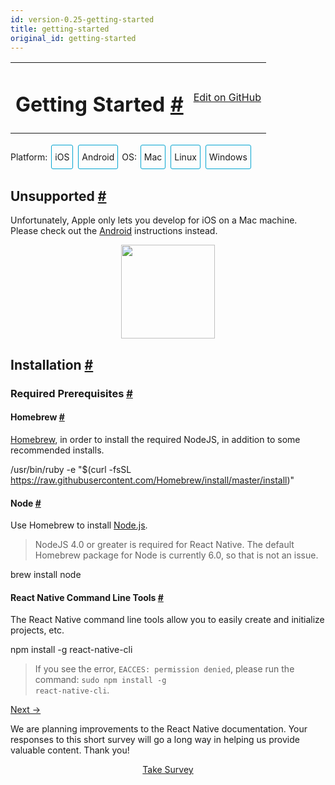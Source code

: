 ```yaml
---
id: version-0.25-getting-started
title: getting-started
original_id: getting-started
---
```

<a id="content"></a><table width="100%"><tbody><tr><td><h1><a class="anchor" name="getting-started"></a>Getting Started <a class="hash-link" href="docs/getting-started.html#getting-started">#</a></h1></td><td style="text-align:right;"><a target="_blank" href="https://github.com/facebook/react-native/blob/master/docs/GettingStarted.md">Edit on GitHub</a></td></tr></tbody></table><div><span><div class="toggler">
<style>
.toggler a {
  display: inline-block;
  padding: 10px 5px;
  margin: 2px;
  border: 1px solid #05A5D1;
  border-radius: 3px;
  text-decoration: none !important;
}
.display-os-mac .toggler .button-mac,
.display-os-linux .toggler .button-linux,
.display-os-windows .toggler .button-windows,
.display-platform-ios .toggler .button-ios,
.display-platform-android .toggler .button-android {
  background-color: #05A5D1;
  color: white;
}
block { display: none; }
.display-platform-ios.display-os-mac .ios.mac,
.display-platform-ios.display-os-linux .ios.linux,
.display-platform-ios.display-os-windows .ios.windows,
.display-platform-android.display-os-mac .android.mac,
.display-platform-android.display-os-linux .android.linux,
.display-platform-android.display-os-windows .android.windows {
  display: block;
}</style>
<span>Platform:</span>
<a href="javascript:void(0);" class="button-ios" onclick="display('platform', 'ios')">iOS</a>
<a href="javascript:void(0);" class="button-android" onclick="display('platform', 'android')">Android</a>
<span>OS:</span>
<a href="javascript:void(0);" class="button-mac" onclick="display('os', 'mac')">Mac</a>
<a href="javascript:void(0);" class="button-linux" onclick="display('os', 'linux')">Linux</a>
<a href="javascript:void(0);" class="button-windows" onclick="display('os', 'windows')">Windows</a>
</div>

</span><span><!-- ######### LINUX AND WINDOWS for iOS ##################### -->

</span><span><block class="linux windows ios">

</block></span><h2><a class="anchor" name="unsupported"></a>Unsupported <a class="hash-link" href="docs/getting-started.html#unsupported">#</a></h2><span><div>Unfortunately, Apple only lets you develop for iOS on a Mac machine. Please check out the <a href="" onclick="display('platform', 'android')">Android</a> instructions instead.</div>

</span><span><center><img src="img/react-native-sorry-not-supported.png" width="150"></center>

</span><span><!-- ######### MAC for iOS ##################### -->

</span><span><block class="mac ios android">

</block></span><h2><a class="anchor" name="installation"></a>Installation <a class="hash-link" href="docs/getting-started.html#installation">#</a></h2><h3><a class="anchor" name="required-prerequisites"></a>Required Prerequisites <a class="hash-link" href="docs/getting-started.html#required-prerequisites">#</a></h3><h4><a class="anchor" name="homebrew"></a>Homebrew <a class="hash-link" href="docs/getting-started.html#homebrew">#</a></h4><p><a href="http://brew.sh/" target="_blank">Homebrew</a>, in order to install the required NodeJS, in addition to some
recommended installs.</p><div class="prism language-javascript"><span class="token operator">/</span>usr<span class="token operator">/</span>bin<span class="token operator">/</span>ruby <span class="token operator">-</span>e <span class="token string">"$(curl -fsSL https://raw.githubusercontent.com/Homebrew/install/master/install)"</span></div><h4><a class="anchor" name="node"></a>Node <a class="hash-link" href="docs/getting-started.html#node">#</a></h4><p>Use Homebrew to install <a href="https://nodejs.org/" target="_blank">Node.js</a>.</p><blockquote><p>NodeJS 4.0 or greater is required for React Native. The default Homebrew package for Node is
currently 6.0, so that is not an issue.  </p></blockquote><div class="prism language-javascript">brew install node</div><h4><a class="anchor" name="react-native-command-line-tools"></a>React Native Command Line Tools <a class="hash-link" href="docs/getting-started.html#react-native-command-line-tools">#</a></h4><p>The React Native command line tools allow you to easily create and initialize projects, etc.</p><div class="prism language-javascript">npm install <span class="token operator">-</span>g react<span class="token operator">-</span>native<span class="token operator">-</span>cli</div><blockquote><p>If you see the error, <code>EACCES: permission denied</code>, please run the command:
<code>sudo npm install -g react-native-cli</code>.</p></blockquote><span><block class="mac ios">

</block></span><h4><a class="anchor" name="xcode"></a>Xcode <a class="hash-link" href="docs/getting-started.html#xcode">#</a></h4><p><a href="https://developer.apple.com/xcode/downloads/" target="_blank">Xcode</a> 7.0 or higher. Open the App Store or go to <a href="https://developer.apple.com/xcode/downloads/">https://developer.apple.com/xcode/downloads/</a>. This will also install <code>git</code> as well.</p><span><block class="mac android">

</block></span><h4><a class="anchor" name="android-studio"></a>Android Studio <a class="hash-link" href="docs/getting-started.html#android-studio">#</a></h4><p><a href="http://developer.android.com/sdk/index.html" target="_blank">Android Studio</a> 2.0 or higher.</p><blockquote><p>Android Studio requires the Java Development Kit [JDK] 1.8 or higher. You can type
<code>javac -version</code> to see what version you have, if any. If you do not meet the JDK requirement,
you can
<a href="http://www.oracle.com/technetwork/java/javase/downloads/jdk8-downloads-2133151.html" target="_blank">download it</a>.</p></blockquote><p>Android Studio will provide you the Android SDK and emulator required to run and test your React
Native apps.</p><blockquote><p>Unless otherwise mentioned, keep all the setup defaults intact. For example, the
<code>Android Support Repository</code> is installed automatically with Android Studio, and we need that
for React Native.</p></blockquote><p>You will need to customize your installation:</p><ul><li>Choose a <code>Custom</code> installation</li></ul><p><img src="img/react-native-android-studio-custom-install.png" alt="custom installation"></p><ul><li>Choose both <code>Performance</code> and <code>Android Virtual Device</code></li></ul><p><img src="img/react-native-android-studio-additional-installs.png" alt="additional installs"></p><ul><li>After installation, choose <code>Configure | SDK Manager</code> from the Android Studio welcome window.</li></ul><p><img src="img/react-native-android-studio-configure-sdk.png" alt="configure sdk"></p><ul><li>In the <code>SDK Platforms</code> window, choose <code>Show Package Details</code> and under <code>Android 6.0 (Marshmallow)</code>, make sure that <code>Google APIs</code>, <code>Intel x86 Atom System Image</code>, <code>Intel x86 Atom_64 System Image</code>, and <code>Google APIs Intel x86 Atom_64 System Image</code> are checked.</li></ul><p><img src="img/react-native-android-studio-android-sdk-platforms.png" alt="platforms"></p><ul><li>In the <code>SDK Tools</code> window, choose <code>Show Package Details</code> and under <code>Android SDK Build Tools</code>, make sure that <code>Android SDK Build-Tools 23.0.1</code> is selected.</li></ul><p><img src="img/react-native-android-studio-android-sdk-build-tools.png" alt="build tools"></p><h4><a class="anchor" name="android-home-environment-variable"></a>ANDROID_HOME Environment Variable <a class="hash-link" href="docs/getting-started.html#android-home-environment-variable">#</a></h4><p>Ensure the <code>ANDROID_HOME</code> environment variable points to your existing Android SDK. To do that, add
this to your <code>~/.bashrc</code>, <code>~/.bash_profile</code> (or whatever your shell uses) and re-open your terminal:</p><div class="prism language-javascript"># If you installed the SDK without Android Studio<span class="token punctuation">,</span> then it may be something like<span class="token punctuation">:</span>
# <span class="token operator">/</span>usr<span class="token operator">/</span>local<span class="token operator">/</span>opt<span class="token operator">/</span>android<span class="token operator">-</span>sdk
export ANDROID_HOME<span class="token operator">=</span><span class="token operator">~</span><span class="token operator">/</span>Library<span class="token operator">/</span>Android<span class="token operator">/</span>sdk</div><span><block class="mac ios android">

</block></span><h3><a class="anchor" name="highly-recommended-installs"></a>Highly Recommended Installs <a class="hash-link" href="docs/getting-started.html#highly-recommended-installs">#</a></h3><h4><a class="anchor" name="watchman"></a>Watchman <a class="hash-link" href="docs/getting-started.html#watchman">#</a></h4><p><a href="https://facebook.github.io/watchman/docs/install.html" target="_blank">Watchman</a> is a tool by Facebook for watching
changes in the filesystem. It is recommended you install it for better performance.</p><div class="prism language-javascript">brew install watchman</div><h4><a class="anchor" name="flow"></a>Flow <a class="hash-link" href="docs/getting-started.html#flow">#</a></h4><p><a href="http://www.flowtype.org" target="_blank">Flow</a>, for static typechecking of your React Native code (when using
Flow as part of your codebase).</p><div class="prism language-javascript">brew install flow</div><span><block class="mac android">

</block></span><h4><a class="anchor" name="add-android-tools-directory-to-your-path"></a>Add Android Tools Directory to your <code>PATH</code> <a class="hash-link" href="docs/getting-started.html#add-android-tools-directory-to-your-path">#</a></h4><p>You can add the Android tools directory on your <code>PATH</code> in case you need to run any of the Android
tools from the command line such as <code>android avd</code>. In your <code>~/.bash</code> or <code>~/.bash_profile</code>:</p><div class="prism language-javascript"># Your exact string here may be different<span class="token punctuation">.</span>
PATH<span class="token operator">=</span><span class="token string">"~/Library/Android/sdk/tools:~/Library/Android/sdk/platform-tools:${PATH}"</span>
export PATH</div><h4><a class="anchor" name="gradle-daemon"></a>Gradle Daemon <a class="hash-link" href="docs/getting-started.html#gradle-daemon">#</a></h4><p>Enable <a href="https://docs.gradle.org/2.9/userguide/gradle_daemon.html" target="_blank">Gradle Daemon</a> which greatly improves incremental build times for changes in java code.</p><h3><a class="anchor" name="other-optional-installs"></a>Other Optional Installs <a class="hash-link" href="docs/getting-started.html#other-optional-installs">#</a></h3><h4><a class="anchor" name="git"></a>Git <a class="hash-link" href="docs/getting-started.html#git">#</a></h4><p>Git version control. If you have installed <a href="https://developer.apple.com/xcode/" target="_blank">Xcode</a>, Git is
already installed, otherwise run the following:</p><div class="prism language-javascript">brew install git</div><span><block class="mac ios android">

</block></span><h4><a class="anchor" name="nuclide"></a>Nuclide <a class="hash-link" href="docs/getting-started.html#nuclide">#</a></h4><p><a href="http://nuclide.io" target="_blank">Nuclide</a> is an IDE from Facebook providing a first-class development environment
for writing, <a href="http://nuclide.io/docs/platforms/react-native/#running-applications" target="_blank">running</a> and
<a href="http://nuclide.io/docs/platforms/react-native/#debugging" target="_blank">debugging</a>
<a href="http://nuclide.io/docs/platforms/react-native/" target="_blank">React Native</a> applications.</p><p>Get started with Nuclide <a href="http://nuclide.io/docs/quick-start/getting-started/" target="_blank">here</a>.</p><span><block class="mac android">

</block></span><h4><a class="anchor" name="genymotion"></a>Genymotion <a class="hash-link" href="docs/getting-started.html#genymotion">#</a></h4><p>Genymotion is an alternative to the stock Google emulator that comes with Android Studio.
However, it's only free for personal use. If you want to use the stock Google emulator, see below.</p><ol><li>Download and install <a href="https://www.genymotion.com/" target="_blank">Genymotion</a>.</li><li>Open Genymotion. It might ask you to install VirtualBox unless you already have it.</li><li>Create a new emulator and start it.</li><li>To bring up the developer menu press ⌘+M</li></ol><h3><a class="anchor" name="troubleshooting"></a>Troubleshooting <a class="hash-link" href="docs/getting-started.html#troubleshooting">#</a></h3><h4><a class="anchor" name="virtual-device-not-created-when-installing-android-studio"></a>Virtual Device Not Created When Installing Android Studio <a class="hash-link" href="docs/getting-started.html#virtual-device-not-created-when-installing-android-studio">#</a></h4><p>There is a <a href="https://code.google.com/p/android/issues/detail?id=207563" target="_blank">known bug</a> on some versions
of Android Studio where a virtual device will not be created, even though you selected it in the
installation sequence. You may see this at the end of the installation:</p><div class="prism language-javascript">Creating Android virtual device
Unable to create a virtual device<span class="token punctuation">:</span> Unable to create Android virtual device</div><p>If you see this, run <code>android avd</code> and create the virtual device manually.</p><p><img src="img/react-native-android-studio-avd.png" alt="avd"></p><p>Then select the new device in the AVD Manager window and click <code>Start...</code>.</p><h4><a class="anchor" name="shell-command-unresponsive-exception"></a>Shell Command Unresponsive Exception <a class="hash-link" href="docs/getting-started.html#shell-command-unresponsive-exception">#</a></h4><p>If you encounter:</p><div class="prism language-javascript">Execution failed <span class="token keyword">for</span> task <span class="token string">':app:installDebug'</span><span class="token punctuation">.</span>
  com<span class="token punctuation">.</span>android<span class="token punctuation">.</span>builder<span class="token punctuation">.</span>testing<span class="token punctuation">.</span>api<span class="token punctuation">.</span>DeviceException<span class="token punctuation">:</span> com<span class="token punctuation">.</span>android<span class="token punctuation">.</span>ddmlib<span class="token punctuation">.</span>ShellCommandUnresponsiveException</div><p>try downgrading your Gradle version to 1.2.3 in <code>&lt;project-name&gt;/android/build.gradle</code> (<a href="https://github.com/facebook/react-native/issues/2720">https://github.com/facebook/react-native/issues/2720</a>)</p><span><!-- ######### LINUX and WINDOWS for ANDROID ##################### -->

</span><span><block class="linux windows android">

</block></span><h2><a class="anchor" name="installation"></a>Installation <a class="hash-link" href="docs/getting-started.html#installation">#</a></h2><h3><a class="anchor" name="required-prerequisites"></a>Required Prerequisites <a class="hash-link" href="docs/getting-started.html#required-prerequisites">#</a></h3><span><block class="windows android">

</block></span><h4><a class="anchor" name="chocolatey"></a>Chocolatey <a class="hash-link" href="docs/getting-started.html#chocolatey">#</a></h4><p><a href="https://chocolatey.org" target="_blank">Chocolatey</a> is a package manager for Windows similar to <code>yum</code> and
<code>apt-get</code>. See the <a href="https://chocolatey.org" target="_blank">website</a> for updated instructions, but installing from
the Terminal should be something like:</p><div class="prism language-javascript">@powershell <span class="token operator">-</span>NoProfile <span class="token operator">-</span>ExecutionPolicy Bypass <span class="token operator">-</span>Command <span class="token string">"iex ((new-object net.webclient).DownloadString('https://chocolatey.org/install.ps1'))"</span> &amp;&amp; SET PATH<span class="token operator">=</span><span class="token operator">%</span>PATH<span class="token operator">%</span><span class="token punctuation">;</span><span class="token operator">%</span>ALLUSERSPROFILE<span class="token operator">%</span>\chocolatey\bin</div><blockquote><p>Normally when you run Chocolatey to install a package, you should run your Terminal as
Administrator.</p></blockquote><h4><a class="anchor" name="python-2"></a>Python 2 <a class="hash-link" href="docs/getting-started.html#python-2">#</a></h4><p>Fire up the Termimal and use Chocolatey to install Python 2.</p><blockquote><p>Python 3 will currently not work when initializing a React Native project.</p></blockquote><div class="prism language-javascript">choco install python2</div><span><block class="linux windows android">

</block></span><h4><a class="anchor" name="node"></a>Node <a class="hash-link" href="docs/getting-started.html#node">#</a></h4><span><block class="linux android">

</block></span><p>Fire up the Terminal and type the following commands to install NodeJS from the NodeSource
repository:</p><div class="prism language-javascript">sudo apt<span class="token operator">-</span><span class="token keyword">get</span> install <span class="token operator">-</span>y build<span class="token operator">-</span>essential
curl <span class="token operator">-</span>sL https<span class="token punctuation">:</span><span class="token operator">/</span><span class="token operator">/</span>deb<span class="token punctuation">.</span>nodesource<span class="token punctuation">.</span>com<span class="token operator">/</span>setup_4<span class="token punctuation">.</span>x <span class="token operator">|</span> sudo <span class="token operator">-</span>E bash <span class="token operator">-</span>
sudo apt<span class="token operator">-</span><span class="token keyword">get</span> install <span class="token operator">-</span>y nodejs
sudo ln <span class="token operator">-</span>s <span class="token operator">/</span>usr<span class="token operator">/</span>bin<span class="token operator">/</span>nodejs <span class="token operator">/</span>usr<span class="token operator">/</span>bin<span class="token operator">/</span>node</div><span><block class="windows android">

</block></span><p>Fire up the Termimal and use Chocolatey to install NodeJS.</p><div class="prism language-javascript">choco install nodejs<span class="token punctuation">.</span>install</div><span><block class="windows linux android">

</block></span><h4><a class="anchor" name="react-native-command-line-tools"></a>React Native Command Line Tools <a class="hash-link" href="docs/getting-started.html#react-native-command-line-tools">#</a></h4><p>The React Native command line tools allow you to easily create and initialize projects, etc.</p><div class="prism language-javascript">npm install <span class="token operator">-</span>g react<span class="token operator">-</span>native<span class="token operator">-</span>cli</div><blockquote><p>If you see the error, <code>EACCES: permission denied</code>, please run the command:
<code>sudo npm install -g react-native-cli</code>.</p></blockquote><h4><a class="anchor" name="android-studio"></a>Android Studio <a class="hash-link" href="docs/getting-started.html#android-studio">#</a></h4><p><a href="http://developer.android.com/sdk/index.html" target="_blank">Android Studio</a> 2.0 or higher.</p><blockquote><p>Android Studio requires the Java Development Kit [JDK] 1.8 or higher. You can type
<code>javac -version</code> to see what version you have, if any. If you do not meet the JDK requirement,
you can
<a href="http://www.oracle.com/technetwork/java/javase/downloads/jdk8-downloads-2133151.html" target="_blank">download it</a>,
or use a pacakage manager to install it (e.g. <code>choco install jdk8</code>,
<code>apt-get install default-jdk</code>).</p></blockquote><p>Android Studio will provide you the Android SDK and emulator required to run and test your React
Native apps.</p><blockquote><p>Unless otherwise mentioned, keep all the setup defaults intact. For example, the
<code>Android Support Repository</code> is installed automatically with Android Studio, and we need that
for React Native.</p></blockquote><span><block class="linux android">

</block></span><p>You will need to customize your installation:</p><ul><li>Choose a <code>Custom</code> installation</li></ul><p><img src="img/react-native-android-studio-custom-install-linux.png" alt="custom installation"></p><ul><li>Choose <code>Android Virtual Device</code></li></ul><p><img src="img/react-native-android-studio-additional-installs-linux.png" alt="additional installs"></p><span><block class="windows android">

</block></span><ul><li><p>Make sure all components are checked for the install, particularly the <code>Android SDK</code> and <code>Android Device Emulator</code>.</p></li><li><p>After the initial install, choose a <code>Custom</code> installation.</p></li></ul><p><img src="img/react-native-android-studio-custom-install-windows.png" alt="custom installation"></p><ul><li>Verify installed components, particularly the emulator and the HAXM accelerator. They should be checked.</li></ul><p><img src="img/react-native-android-studio-verify-installs-windows.png" alt="verify installs"></p><span><block class="windows linux android">

</block></span><ul><li>After installation, choose <code>Configure | SDK Manager</code> from the Android Studio welcome window.</li></ul><span><block class="linux android">

</block></span><p><img src="img/react-native-android-studio-configure-sdk-linux.png" alt="configure sdk"></p><span><block class="windows android">

</block></span><p><img src="img/react-native-android-studio-configure-sdk-windows.png" alt="configure sdk"></p><span><block class="windows linux android">

</block></span><ul><li>In the <code>SDK Platforms</code> window, choose <code>Show Package Details</code> and under <code>Android 6.0 (Marshmallow)</code>, make sure that <code>Google APIs</code>, <code>Intel x86 Atom System Image</code>, <code>Intel x86 Atom_64 System Image</code>, and <code>Google APIs Intel x86 Atom_64 System Image</code> are checked.</li></ul><span><block class="linux android">

</block></span><p><img src="img/react-native-android-studio-android-sdk-platforms-linux.png" alt="platforms"></p><span><block class="windows android">

</block></span><p><img src="img/react-native-android-studio-android-sdk-platforms-windows.png" alt="platforms"></p><span><block class="windows linux android">

</block></span><ul><li>In the <code>SDK Tools</code> window, choose <code>Show Package Details</code> and under <code>Android SDK Build Tools</code>, make sure that <code>Android SDK Build-Tools 23.0.1</code> is selected.</li></ul><span><block class="linux android">

</block></span><p><img src="img/react-native-android-studio-android-sdk-build-tools-linux.png" alt="build tools"></p><span><block class="windows android">

</block></span><p><img src="img/react-native-android-studio-android-sdk-build-tools-windows.png" alt="build tools"></p><span><block class="windows linux android">

</block></span><h4><a class="anchor" name="android-home-environment-variable"></a>ANDROID_HOME Environment Variable <a class="hash-link" href="docs/getting-started.html#android-home-environment-variable">#</a></h4><p>Ensure the <code>ANDROID_HOME</code> environment variable points to your existing Android SDK.</p><span><block class="linux android">

</block></span><p>To do that, add this to your <code>~/.bashrc</code>, <code>~/.bash_profile</code> (or whatever your shell uses) and
re-open your terminal:</p><div class="prism language-javascript"># If you installed the SDK without Android Studio<span class="token punctuation">,</span> then it may be something like<span class="token punctuation">:</span>
# <span class="token operator">/</span>usr<span class="token operator">/</span>local<span class="token operator">/</span>opt<span class="token operator">/</span>android<span class="token operator">-</span>sdk<span class="token punctuation">;</span> Generally <span class="token keyword">with</span> Android Studio<span class="token punctuation">,</span> the SDK is installed here<span class="token punctuation">.</span><span class="token punctuation">.</span><span class="token punctuation">.</span>
export ANDROID_HOME<span class="token operator">=</span><span class="token operator">~</span><span class="token operator">/</span>Android<span class="token operator">/</span>Sdk</div><blockquote><p>You need to restart the Terminal to apply the new environment variables (or <code>source</code> the relevant
bash file).</p></blockquote><span><block class="windows android">

</block></span><p>Go to <code>Control Panel</code> -&gt; <code>System and Security</code> -&gt; <code>System</code> -&gt; <code>Change settings</code> -&gt;
<code>Advanced System Settings</code> -&gt; <code>Environment variables</code> -&gt; <code>New</code></p><blockquote><p>Your path to the SDK will vary to the one shown below.</p></blockquote><p><img src="img/react-native-android-sdk-environment-variable-windows.png" alt="env variable"></p><blockquote><p>You need to restart the Command Prompt (Windows) to apply the new environment variables.</p></blockquote><span><block class="linux windows android">

</block></span><h3><a class="anchor" name="highly-recommended-installs"></a>Highly Recommended Installs <a class="hash-link" href="docs/getting-started.html#highly-recommended-installs">#</a></h3><span><block class="linux android">

</block></span><h4><a class="anchor" name="watchman"></a>Watchman <a class="hash-link" href="docs/getting-started.html#watchman">#</a></h4><p>Watchman is a tool by Facebook for watching changes in the filesystem. It is recommended you install
it for better performance.</p><blockquote><p>This also helps avoid a node file-watching bug.</p></blockquote><p>Type the following into your terminal to compile watchman from source and install it:</p><div class="prism language-javascript">git clone https<span class="token punctuation">:</span><span class="token operator">/</span><span class="token operator">/</span>github<span class="token punctuation">.</span>com<span class="token operator">/</span>facebook<span class="token operator">/</span>watchman<span class="token punctuation">.</span>git
cd watchman
git checkout v4<span class="token number">.5</span><span class="token punctuation">.</span><span class="token number">0</span>  # the latest stable release
<span class="token punctuation">.</span><span class="token operator">/</span>autogen<span class="token punctuation">.</span>sh
<span class="token punctuation">.</span><span class="token operator">/</span>configure
make
sudo make install</div><h4><a class="anchor" name="flow"></a>Flow <a class="hash-link" href="docs/getting-started.html#flow">#</a></h4><p><a href="http://www.flowtype.org" target="_blank">Flow</a>, for static typechecking of your React Native code (when using
Flow as part of your codebase).</p><p>Type the following in the terminal:</p><div class="prism language-javascript">npm install <span class="token operator">-</span>g flow<span class="token operator">-</span>bin</div><span><block class="windows linux android">

</block></span><h4><a class="anchor" name="gradle-daemon"></a>Gradle Daemon <a class="hash-link" href="docs/getting-started.html#gradle-daemon">#</a></h4><p>Enable <a href="https://docs.gradle.org/2.9/userguide/gradle_daemon.html" target="_blank">Gradle Daemon</a> which greatly
improves incremental build times for changes in java code.</p><span><block class="mac linux android">

</block></span><div class="prism language-javascript">touch <span class="token operator">~</span><span class="token operator">/</span><span class="token punctuation">.</span>gradle<span class="token operator">/</span>gradle<span class="token punctuation">.</span>properties &amp;&amp; echo <span class="token string">"org.gradle.daemon=true"</span> <span class="token operator">&gt;</span><span class="token operator">&gt;</span> <span class="token operator">~</span><span class="token operator">/</span><span class="token punctuation">.</span>gradle<span class="token operator">/</span>gradle<span class="token punctuation">.</span>properties</div><span><block class="windows android">

</block></span><div class="prism language-javascript"><span class="token punctuation">(</span><span class="token keyword">if</span> not exist <span class="token string">"%USERPROFILE%/.gradle"</span> mkdir <span class="token string">"%USERPROFILE%/.gradle"</span><span class="token punctuation">)</span> &amp;&amp; <span class="token punctuation">(</span>echo org<span class="token punctuation">.</span>gradle<span class="token punctuation">.</span>daemon<span class="token operator">=</span><span class="token boolean">true</span> <span class="token operator">&gt;</span><span class="token operator">&gt;</span> <span class="token string">"%USERPROFILE%/.gradle/gradle.properties"</span><span class="token punctuation">)</span></div><span><block class="linux android">

</block></span><h4><a class="anchor" name="android-emulator-accelerator"></a>Android Emulator Accelerator <a class="hash-link" href="docs/getting-started.html#android-emulator-accelerator">#</a></h4><p>You may have seen the following screen when installing Android Studio.</p><p><img src="img/react-native-android-studio-kvm-linux.png" alt="accelerator"></p><p>If your system supports KVM, you should install the
<a href="https://software.intel.com/en-us/android/articles/speeding-up-the-android-emulator-on-intel-architecture#_Toc358213272" target="_blank">Intel Android Emulator Accelerator</a>.</p><span><block class="windows linux android">

</block></span><h4><a class="anchor" name="add-android-tools-directory-to-your-path"></a>Add Android Tools Directory to your <code>PATH</code> <a class="hash-link" href="docs/getting-started.html#add-android-tools-directory-to-your-path">#</a></h4><p>You can add the Android tools directory on your <code>PATH</code> in case you need to run any of the Android
tools from the command line such as <code>android avd</code>.</p><span><block class="linux android">

</block></span><p>In your <code>~/.bashrc</code> or <code>~/.bash_profile</code>:</p><div class="prism language-javascript"># Your exact string here may be different<span class="token punctuation">.</span>
PATH<span class="token operator">=</span><span class="token string">"~/Android/Sdk/tools:~/Android/Sdk/platform-tools:${PATH}"</span>
export PATH</div><span><block class="windows android">

</block></span><p>Go to <code>Control Panel</code> -&gt; <code>System and Security</code> -&gt; <code>System</code> -&gt; <code>Change settings</code> -&gt;
<code>Advanced System Settings</code> -&gt; <code>Environment variables</code> -&gt;  highlight <code>PATH</code> -&gt; <code>Edit...</code></p><blockquote><p>The location of your Android tools directories will vary.</p></blockquote><p><img src="img/react-native-android-tools-environment-variable-windows.png" alt="env variable"></p><span><block class="windows linux android">

</block></span><h3><a class="anchor" name="other-optional-installs"></a>Other Optional Installs <a class="hash-link" href="docs/getting-started.html#other-optional-installs">#</a></h3><h4><a class="anchor" name="git"></a>Git <a class="hash-link" href="docs/getting-started.html#git">#</a></h4><span><block class="linux android">

</block></span><p>Install Git <a href="https://git-scm.com/download/linux" target="_blank">via your package manager</a>
(e.g., <code>sudo apt-get install git-all</code>).</p><span><block class="windows android">

</block></span><p>You can use Chocolatey to install <code>git</code> via:</p><div class="prism language-javascript">choco install git</div><p>Alternatively, you can download and install <a href="https://git-for-windows.github.io/" target="_blank">Git for Windows</a>.
During the setup process, choose "Run Git from Windows Command Prompt", which will add <code>git</code> to your
<code>PATH</code> environment variable.</p><span><block class="linux android">

</block></span><h4><a class="anchor" name="nuclide"></a>Nuclide <a class="hash-link" href="docs/getting-started.html#nuclide">#</a></h4><p>[Nuclide] is an IDE from Facebook providing a first-class development environment for writing,
<a href="http://nuclide.io/docs/platforms/react-native/#running-applications" target="_blank">running</a> and
<a href="http://nuclide.io/docs/platforms/react-native/#debugging" target="_blank">debugging</a>
<a href="http://nuclide.io/docs/platforms/react-native/" target="_blank">React Native</a> applications.</p><p>Get started with Nuclide <a href="http://nuclide.io/docs/quick-start/getting-started/" target="_blank">here</a>.</p><span><block class="linux windows android">

</block></span><h4><a class="anchor" name="genymotion"></a>Genymotion <a class="hash-link" href="docs/getting-started.html#genymotion">#</a></h4><p>Genymotion is an alternative to the stock Google emulator that comes with Android Studio.
However, it's only free for personal use. If you want to use the stock Google emulator, see below.</p><ol><li>Download and install <a href="https://www.genymotion.com/" target="_blank">Genymotion</a>.</li><li>Open Genymotion. It might ask you to install VirtualBox unless you already have it.</li><li>Create a new emulator and start it.</li><li>To bring up the developer menu press ⌘+M</li></ol><span><block class="windows android">

</block></span><h4><a class="anchor" name="visual-studio-emulator-for-android"></a>Visual Studio Emulator for Android <a class="hash-link" href="docs/getting-started.html#visual-studio-emulator-for-android">#</a></h4><p>The <a href="https://www.visualstudio.com/en-us/features/msft-android-emulator-vs.aspx" target="_blank">Visual Studio Emulator for Android</a>
is a free android emulator that is hardware accelerated via Hyper-V. It is an alternative to the
stock Google emulator that comes with Android Studio. It doesn't require you to install Visual
Studio at all.</p><p>To use it with react-native you just have to add a key and value to your registry:</p><ol><li>Open the Run Command (Windows+R)</li><li>Enter <code>regedit.exe</code></li><li>In the Registry Editor navigate to <code>HKEY_LOCAL_MACHINE\SOFTWARE\Wow6432Node\Android SDK Tools</code></li><li>Right Click on <code>Android SDK Tools</code> and choose <code>New &gt; String Value</code></li><li>Set the name to <code>Path</code></li><li>Double Click the new <code>Path</code> Key and set the value to <code>C:\Program Files\Android\sdk</code>. The path value might be different on your machine.</li></ol><p>You will also need to run the command <code>adb reverse tcp:8081 tcp:8081</code> with this emulator.</p><p>Then restart the emulator and when it runs you can just do <code>react-native run-android</code> as usual.</p><span><block class="windows linux android">

</block></span><h3><a class="anchor" name="troubleshooting"></a>Troubleshooting <a class="hash-link" href="docs/getting-started.html#troubleshooting">#</a></h3><h4><a class="anchor" name="unable-to-run-mksdcard-sdk-tool"></a>Unable to run mksdcard SDK Tool <a class="hash-link" href="docs/getting-started.html#unable-to-run-mksdcard-sdk-tool">#</a></h4><p>When installing Android Studio, if you get the error:</p><div class="prism language-javascript">Unable to run mksdcard SDK tool</div><p>then install the standard C++ library:</p><div class="prism language-javascript">sudo apt<span class="token operator">-</span><span class="token keyword">get</span> install lib32stdc<span class="token operator">++</span><span class="token number">6</span></div><h4><a class="anchor" name="virtual-device-not-created-when-installing-android-studio"></a>Virtual Device Not Created When Installing Android Studio <a class="hash-link" href="docs/getting-started.html#virtual-device-not-created-when-installing-android-studio">#</a></h4><p>There is a <a href="https://code.google.com/p/android/issues/detail?id=207563" target="_blank">known bug</a> on some versions
of Android Studio where a virtual device will not be created, even though you selected it in the
installation sequence. You may see this at the end of the installation:</p><span><block class="linux android">

</block></span><div class="prism language-javascript">Creating Android virtual device
Unable to create a virtual device<span class="token punctuation">:</span> Unable to create Android virtual device</div><span><block class="windows android">

</block></span><p><img src="img/react-native-android-studio-no-virtual-device-windows.png" alt="no virtual device"></p><span><block class="windows linux android">

</block></span><p>If you see this, run <code>android avd</code> and create the virtual device manually.</p><span><block class="linux android">

</block></span><p><img src="img/react-native-android-studio-avd-linux.png" alt="avd"></p><span><block class="windows android">

</block></span><p><img src="img/react-native-android-studio-avd-windows.png" alt="avd"></p><span><block class="windows linux android">

</block></span><p>Then select the new device in the AVD Manager window and click <code>Start...</code>.</p><span><block class="linux android">

</block></span><h4><a class="anchor" name="shell-command-unresponsive-exception"></a>Shell Command Unresponsive Exception <a class="hash-link" href="docs/getting-started.html#shell-command-unresponsive-exception">#</a></h4><p>In case you encounter</p><div class="prism language-javascript">Execution failed <span class="token keyword">for</span> task <span class="token string">':app:installDebug'</span><span class="token punctuation">.</span>
  com<span class="token punctuation">.</span>android<span class="token punctuation">.</span>builder<span class="token punctuation">.</span>testing<span class="token punctuation">.</span>api<span class="token punctuation">.</span>DeviceException<span class="token punctuation">:</span> com<span class="token punctuation">.</span>android<span class="token punctuation">.</span>ddmlib<span class="token punctuation">.</span>ShellCommandUnresponsiveException</div><p>try downgrading your Gradle version to 1.2.3 in <code>&lt;project-name&gt;/android/build.gradle</code> (<a href="https://github.com/facebook/react-native/issues/2720">https://github.com/facebook/react-native/issues/2720</a>)</p><span><block class="mac ios android">

</block></span><h2><a class="anchor" name="testing-installation"></a>Testing Installation <a class="hash-link" href="docs/getting-started.html#testing-installation">#</a></h2><span><block class="mac ios">

</block></span><div class="prism language-javascript">react<span class="token operator">-</span>native init AwesomeProject
cd AwesomeProject
react<span class="token operator">-</span>native run<span class="token operator">-</span>ios</div><blockquote><p>You can also
<a href="http://nuclide.io/docs/quick-start/getting-started/#adding-a-project" target="_blank">open the <code>AwesomeProject</code></a>
folder in <a href="http://nuclide.io" target="_blank">Nuclide</a> and
<a href="http://nuclide.io/docs/platforms/react-native/#command-line" target="_blank">run the application</a>, or open
<code>ios/AwesomeProject.xcodeproj</code> and hit the <code>Run</code> button in Xcode.</p></blockquote><span><block class="mac android">

</block></span><div class="prism language-javascript">react<span class="token operator">-</span>native init AwesomeProject
cd AwesomeProject
react<span class="token operator">-</span>native run<span class="token operator">-</span>android</div><blockquote><p>You can also
<a href="http://nuclide.io/docs/quick-start/getting-started/#adding-a-project" target="_blank">open the <code>AwesomeProject</code></a>
folder in <a href="http://nuclide.io" target="_blank">Nuclide</a> and
<a href="http://nuclide.io/docs/platforms/react-native/#command-line" target="_blank">run the application</a>.</p></blockquote><span><block class="mac ios android">

</block></span><h3><a class="anchor" name="modifying-project"></a>Modifying Project <a class="hash-link" href="docs/getting-started.html#modifying-project">#</a></h3><p>Now that you successfully started the project, let's modify it:</p><span><block class="mac ios">

</block></span><ul><li>Open <code>index.ios.js</code> in your text editor of choice (e.g. <a href="http://nuclide.io/docs/platforms/react-native/" target="_blank">Nuclide</a>) and edit some lines.</li><li>Hit ⌘-R in your iOS simulator to reload the app and see your change!</li></ul><span><block class="mac android">

</block></span><ul><li>Open <code>index.android.js</code> in your text editor of choice (e.g. <a href="http://nuclide.io/docs/platforms/react-native/" target="_blank">Nuclide</a>) and edit some lines.</li><li>Press the <code>R</code> key twice <strong>OR</strong> open the menu (F2 by default, or ⌘-M in Genymotion) and select Reload JS to see your change!</li><li>Run <code>adb logcat *:S ReactNative:V ReactNativeJS:V</code> in a terminal to see your app's logs</li></ul><span><block class="mac ios android">

</block></span><h3><a class="anchor" name="that-s-it"></a>That's It <a class="hash-link" href="docs/getting-started.html#that-s-it">#</a></h3><p>Congratulations! You've successfully run and modified your first React Native app.</p><span><center><img src="img/react-native-congratulations.png" width="150"></center>

</span><span><block class="windows linux android">

</block></span><h2><a class="anchor" name="testing-installation"></a>Testing Installation <a class="hash-link" href="docs/getting-started.html#testing-installation">#</a></h2><div class="prism language-javascript">react<span class="token operator">-</span>native init AwesomeProject
cd AwesomeProject
react<span class="token operator">-</span>native run<span class="token operator">-</span>android</div><span><block class="windows linux android">

</block></span><h3><a class="anchor" name="troubleshooting-run"></a>Troubleshooting Run <a class="hash-link" href="docs/getting-started.html#troubleshooting-run">#</a></h3><p>A common issue is that the packager is not started automatically when you run
<code>react-native run-android</code>. You can start it manually using:</p><div class="prism language-javascript">cd AwesomeProject
react<span class="token operator">-</span>native start</div><span><block class="windows android">

</block></span><p>Or if you hit a <code>ERROR  Watcher took too long to load</code> on Windows, try increasing the timeout in <a href="https://github.com/facebook/react-native/blob/5fa33f3d07f8595a188f6fe04d6168a6ede1e721/packager/react-packager/src/DependencyResolver/FileWatcher/index.js#L16" target="_blank">this file</a> (under your <code>node_modules/react-native/</code>).</p><span><block class="windows linux android">

</block></span><h3><a class="anchor" name="modifying-project"></a>Modifying Project <a class="hash-link" href="docs/getting-started.html#modifying-project">#</a></h3><p>Now that you successfully started the project, let's modify it:</p><ul><li>Open <code>index.android.js</code> in your text editor of choice (e.g. <a href="http://nuclide.io/docs/platforms/react-native/" target="_blank">Nuclide</a>) and edit some lines.</li><li>Press the <code>R</code> key twice <strong>OR</strong> open the menu (F2 by default, or ctrl-M in the emulator) and select Reload JS to see your change!</li><li>Run <code>adb logcat *:S ReactNative:V ReactNativeJS:V</code> in a terminal to see your app's logs</li></ul><h3><a class="anchor" name="that-s-it"></a>That's It <a class="hash-link" href="docs/getting-started.html#that-s-it">#</a></h3><p>Congratulations! You've successfully run and modified your first React Native app.</p><span><center><img src="img/react-native-congratulations.png" width="150"></center>

</span><span><block class="mac ios android">

</block></span><h2><a class="anchor" name="common-followups"></a>Common Followups <a class="hash-link" href="docs/getting-started.html#common-followups">#</a></h2><span><block class="mac ios">

</block></span><ul><li>If you want to run on a physical device, see the <a href="docs/running-on-device-ios.html#content" target="_blank">Running on iOS Device page</a>.</li></ul><span><block class="mac android">

</block></span><ul><li>If you want to run on a physical device, see the <a href="docs/running-on-device-android.html#content" target="_blank">Running on Android Device page</a>.</li></ul><span><block class="mac ios android">

</block></span><ul><li>If you run into any issues getting started, see the <a href="docs/troubleshooting.html#content" target="_blank">Troubleshooting page</a>.</li></ul><span><block class="windows linux android">

</block></span><h2><a class="anchor" name="common-followups"></a>Common Followups <a class="hash-link" href="docs/getting-started.html#common-followups">#</a></h2><ul><li><p>If you want to run on a physical device, see the <a href="docs/running-on-device-android.html#content" target="_blank">Running on Android Device page</a>.</p></li><li><p>If you run into any issues getting started, see the <a href="docs/troubleshooting.html#content" target="_blank">Troubleshooting page</a>.</p></li></ul><span><script>
// Convert <div>...<span><block /></span>...</div>
// Into <div>...<block />...</div>
var blocks = document.getElementsByTagName('block');
for (var i = 0; i < blocks.length; ++i) {
  var block = blocks[i];
  var span = blocks[i].parentNode;
  var container = span.parentNode;
  container.insertBefore(block, span);
  container.removeChild(span);
}
// Convert <div>...<block />content<block />...</div>
// Into <div>...<block>content</block><block />...</div>
blocks = document.getElementsByTagName('block');
for (var i = 0; i < blocks.length; ++i) {
  var block = blocks[i];
  while (block.nextSibling && block.nextSibling.tagName !== 'BLOCK') {
    block.appendChild(block.nextSibling);
  }
}
function display(type, value) {
  var container = document.getElementsByTagName('block')[0].parentNode;
  container.className = 'display-' + type + '-' + value + ' ' +
    container.className.replace(RegExp('display-' + type + '-[a-z]+ ?'), '');
  event && event.preventDefault();
}
var isMac = navigator.platform === 'MacIntel';
var isWindows = navigator.platform === 'Win32';
display('os', isMac ? 'mac' : (isWindows ? 'windows' : 'linux'));
display('platform', isMac ? 'ios' : 'android');
</script>
</span></div><div class="docs-prevnext"><a class="docs-next" href="docs/tutorial.html#content">Next →</a></div><div class="survey"><div class="survey-image"></div><p>We are planning improvements to the React Native documentation. Your responses to this short survey will go a long way in helping us provide valuable content. Thank you!</p><center><a class="button" href="https://www.facebook.com/survey?oid=681969738611332">Take Survey</a></center></div>